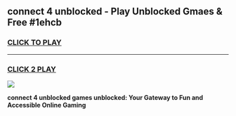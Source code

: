 
## connect 4 unblocked - Play Unblocked Gmaes & Free #1ehcb
<h3>
<a href="https://news.freeplayer.one?title=connect_4_unblocked&ref=03M">CLICK TO PLAY</a></h3>
<hr>

<h3>
<a href="https://news.freeplayer.one?title=connect_4_unblocked&ref=03M">CLICK 2 PLAY</a>
  
</h3>

<a href="https://news.freeplayer.one?title=connect_4_unblocked&ref=03M"><img src="https://clearcache.store/games.png"></a>


**connect 4 unblocked games unblocked: Your Gateway to Fun and Accessible Online Gaming**
